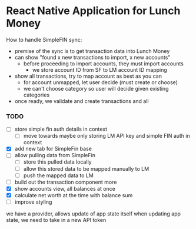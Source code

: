 # React Native Application for Lunch Money

How to handle SimpleFIN sync:
  - premise of the sync is to get transaction data into Lunch Money
  - can show "found x new transactions to import, x new accounts"
    - before proceeding to import accounts, they must import accounts
      - we store account ID from SF to LM account ID mapping
  - show all transactions, try to map account as best as you can
    - for account unmapped, let user decide (must create or choose)
    - we can't choose category so user will decide given existing categories
  - once ready, we validate and create transactions and all





### TODO
- [ ] store simple fin auth details in context
  - [ ] move towards maybe only storing LM API key and simple FIN auth in context
- [x] add new tab for SimpleFin base
- [ ] allow pulling data from SimpleFin
  - [ ] store this pulled data locally
  - [ ] allow this stored data to be mapped manually to LM
  - [ ] push the mapped data to LM
- [ ] build out the transaction component more
- [x] show accounts view, all balances at once
- [x] calculate net worth at the time with balance sum
- [ ] improve styling

we have a provider, allows update of app state itself
when updating app state, we need to take in a new API token